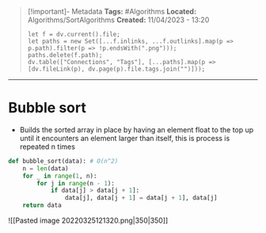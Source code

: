> [!important]- Metadata
> **Tags:** #Algorithms 
> **Located:** Algorithms/SortAlgorithms
> **Created:** 11/04/2023 - 13:20
> ```dataviewjs
> let f = dv.current().file;
> let paths = new Set([...f.inlinks, ...f.outlinks].map(p => p.path).filter(p => !p.endsWith(".png")));
> paths.delete(f.path);
> dv.table(["Connections", "Tags"], [...paths].map(p => [dv.fileLink(p), dv.page(p).file.tags.join("")]));
> ```

___
# Bubble sort
- Builds the sorted array in place by having an element float to the top up until it encounters an element larger than itself, this is process is repeated n times

```python
def bubble_sort(data): # O(n^2)
    n = len(data)
    for _ in range(1, n):
        for j in range(n - 1):
            if data[j] > data[j + 1]:
                data[j], data[j + 1] = data[j + 1], data[j]
    return data
```
![[Pasted image 20220325121320.png|350|350]]